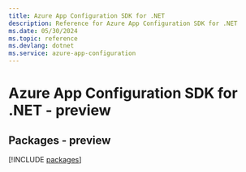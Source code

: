 ```yaml
---
title: Azure App Configuration SDK for .NET
description: Reference for Azure App Configuration SDK for .NET
ms.date: 05/30/2024
ms.topic: reference
ms.devlang: dotnet
ms.service: azure-app-configuration
---
```

# Azure App Configuration SDK for .NET - preview
## Packages - preview
[!INCLUDE [packages](app-configuration-index.md)]